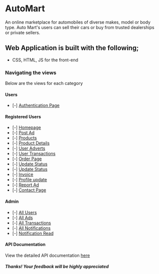 # AutoMart
An online marketplace for automobiles of diverse makes, model or body type. Auto Mart's users can sell their cars or buy from trusted dealerships or private sellers.

## Web Application is built with the following;

- CSS, HTML, JS for the front-end

### Navigating the views 

Below are the views for each category

#### Users

- [-] [Authentication Page](https://chidichuks.github.io/AutoMart/UI/)

#### Registered Users

- [-] [Homepage](https://chidichuks.github.io/AutoMart/UI/homepage.html?)
- [-] [Post Ad](https://chidichuks.github.io/AutoMart/UI/postAd.html)
- [-] [Products](https://chidichuks.github.io/AutoMart/UI/products.html)
- [-] [Product Details](https://chidichuks.github.io/AutoMart/UI/details.html)
- [-] [User Adverts](https://chidichuks.github.io/AutoMart/UI/userAds.html)
- [-] [User Transactions](https://chidichuks.github.io/AutoMart/UI/myTransactions.html)
- [-] [Order Page](https://chidichuks.github.io/AutoMart/UI/order.html)
- [-] [Update Status](https://chidichuks.github.io/AutoMart/UI/updateStatus.html)
- [-] [Update Status](https://chidichuks.github.io/AutoMart/UI/updateAd.html)
- [-] [Invoice](https://chidichuks.github.io/AutoMart/UI/invoice.html)
- [-] [Profile update](https://chidichuks.github.io/AutoMart/UI/userProfile.html)
- [-] [Report Ad](https://chidichuks.github.io/AutoMart/UI/reportAd.html)
- [-] [Contact Page](https://chidichuks.github.io/AutoMart/UI/contact.html)

#### Admin

- [-] [All Users](https://chidichuks.github.io/AutoMart/UI/users.html)
- [-] [All Ads](https://chidichuks.github.io/AutoMart/UI/view.html)
- [-] [All Transactions](https://chidichuks.github.io/AutoMart/UI/transactions.html)
- [-] [All Notifications](https://chidichuks.github.io/AutoMart/UI/notifications.html)
- [-] [Notification Read](https://chidichuks.github.io/AutoMart/UI/readNotification.html)

#### API Documentation

View the detailed API documentation [here](https://app.swaggerhub.com/apis/ChidiChuks/API_Documentation_for_AutoMart/1.0.0)


##### Thanks! Your feedback will be highly appreciated
